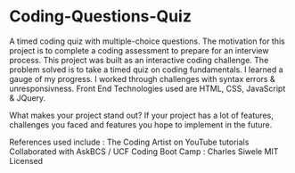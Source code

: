 # Coding-Questions-Quiz
A timed coding quiz with multiple-choice questions.
The motivation for this project is to complete a coding assessment to prepare for an interview process. 
This project was built as an interactive coding challenge. 
The problem solved is to take a timed quiz on coding fundamentals. 
I learned a gauge of my progress. 
I worked through challenges with syntax errors & unresponsivness. 
Front End Technologies used are HTML, CSS, JavaScript & JQuery.

What makes your project stand out? If your project has a lot of features, challenges you faced and features you hope to implement in the future.

References used include : The Coding Artist on YouTube tutorials  
Collaborated with AskBCS / UCF Coding Boot Camp : Charles Siwele 
MIT Licensed